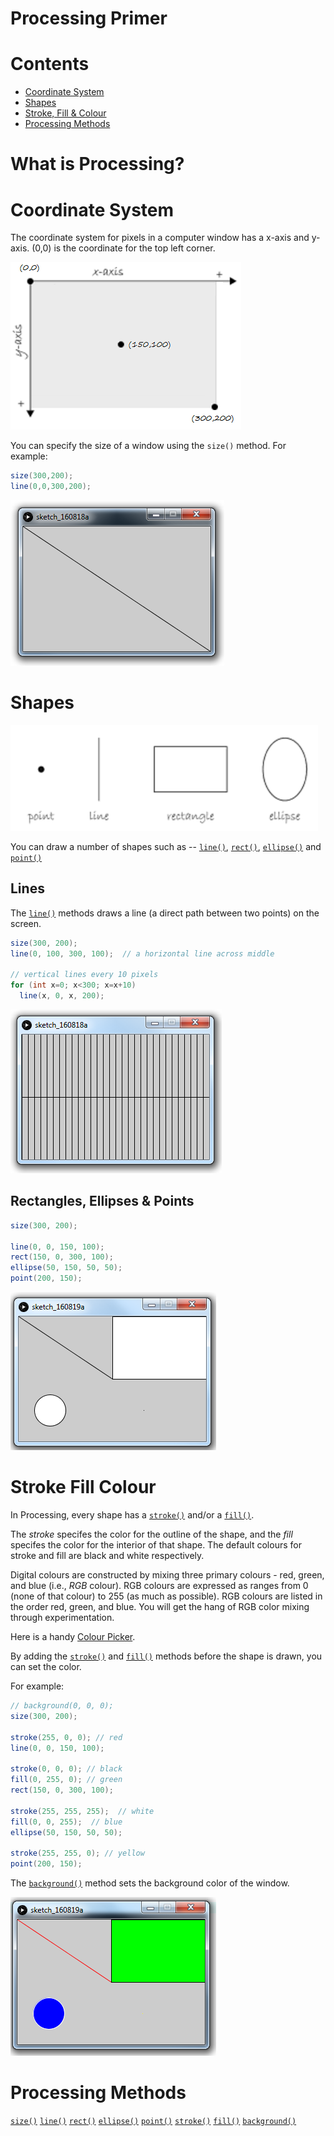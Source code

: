 # Processing Primer

# Contents
- [Coordinate System](#coordinate-system)
- [Shapes](#shapes)
- [Stroke, Fill & Colour](#stroke-fill-colour)
- [Processing Methods](#processing-methods)

# What is Processing?


# Coordinate System

The coordinate system for pixels in a computer window has a x-axis and y-axis. (0,0) is the coordinate for the top left corner.

![alt text](../images/coord.png "Coordinate System")


You can specify the size of a window using the ``size()`` method.  For example:

```java
size(300,200);
line(0,0,300,200);
```
![](../images/size300200.png "Window 300x200")

# Shapes

![alt text](../images/shapes.png "Shapes")

You can draw a number of shapes such as -- [``line()``](https://processing.org/reference/line_.html "line()"), [``rect()``](https://processing.org/reference/rect_.html "rect()"), [``ellipse()``](https://processing.org/reference/ellipse_.html "ellipse()") and [``point()``](https://processing.org/reference/point_.html "point()")

## Lines

The [``line()``](https://processing.org/reference/line_.html "line()") methods draws a line (a direct path between two points) on the screen.

```java
size(300, 200);
line(0, 100, 300, 100);  // a horizontal line across middle

// vertical lines every 10 pixels
for (int x=0; x<300; x=x+10)
  line(x, 0, x, 200);  
```
![](../images/lines.png "Lines")



## Rectangles, Ellipses & Points

```java
size(300, 200);

line(0, 0, 150, 100);
rect(150, 0, 300, 100);
ellipse(50, 150, 50, 50);
point(200, 150);
```
![](../images/shapes2.png "Rectangles, Ellipses & Points")

# Stroke Fill Colour

In Processing, every shape has a [``stroke()``](https://processing.org/reference/stroke_.html "stroke()") and/or a [``fill()``](https://processing.org/reference/fill_.html "fill()"). 

The *stroke* specifes the color for the outline of the shape, and the *fill* specifes the color for the interior of that shape. The default colours for stroke and fill are black and white respectively.

Digital colours are constructed by mixing three primary colours -  red, green, and blue (i.e., *RGB* colour).  RGB colours are expressed as ranges from 0 (none of that colour) to 255 (as much as possible).  RGB colours are listed in the order red, green, and blue. You will get the hang of RGB color mixing through experimentation.

Here is a handy [Colour Picker](http://www.w3schools.com/colors/colors_picker.asp "W3 Colour Picker").

By adding the [``stroke()``](https://processing.org/reference/stroke_.html "stroke()") and [``fill()``](https://processing.org/reference/fill_.html "fill()") methods before the shape is drawn, you can set the color.

For example:

```java
// background(0, 0, 0);
size(300, 200);

stroke(255, 0, 0); // red
line(0, 0, 150, 100); 

stroke(0, 0, 0); // black
fill(0, 255, 0); // green  
rect(150, 0, 300, 100);

stroke(255, 255, 255);  // white
fill(0, 0, 255);  // blue
ellipse(50, 150, 50, 50);

stroke(255, 255, 0); // yellow
point(200, 150);
```
The [``background()``](https://processing.org/reference/background_.html "background()") method sets the background color of the window.

![](../images/rgb.png "Stroke, Fill & Colour")


# Processing Methods

[``size()``](https://processing.org/reference/size_.html "size()")
[``line()``](https://processing.org/reference/line_.html "line()")
[``rect()``](https://processing.org/reference/rect_.html "rect()")
[``ellipse()``](https://processing.org/reference/ellipse_.html "ellipse()") 
[``point()``](https://processing.org/reference/point_.html "point()")
[``stroke()``](https://processing.org/reference/stroke_.html "stroke()")
[``fill()``](https://processing.org/reference/fill_.html "fill()")
[``background()``](https://processing.org/reference/background_.html "background()")